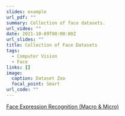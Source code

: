 ```yaml
---
slides: example
url_pdf: ""
summary: Collection of face datasets.
url_video: ""
date: 2021-10-09T00:00:00Z
url_slides: ""
title: Collection of Face Datasets
tags:
  - Computer Vision
  - Face
links: []
image:
  caption: Dataset Zoo
  focal_point: Smart
url_code: ""
---
```

[Face Expression Recognition (Macro & Micro)](https://agreeable-raft-334.notion.site/350e3675816045508bdc041f41c624d3?v=3218838943d444199402795d77177379)